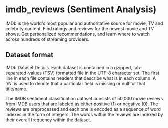 # imdb_reviews (Sentiment Analysis)

IMDb is the world's most popular and authoritative source for movie, TV and celebrity content. Find ratings and reviews for the newest movie and TV shows. Get personalized recommendations, and learn where to watch across hundreds of streaming providers.

## Dataset format

IMDb Dataset Details. Each dataset is contained in a gzipped, tab-separated-values (TSV) formatted file in the UTF-8 character set. The first line in each file contains headers that describe what is in each column. A ‘\N’ is used to denote that a particular field is missing or null for that title/name.

The IMDB sentiment classification dataset consists of 50,000 movie reviews from IMDB users that are labeled as either positive (1) or negative (0). The reviews are preprocessed and each one is encoded as a sequence of word indexes in the form of integers. The words within the reviews are indexed by their overall frequency within the dataset.
